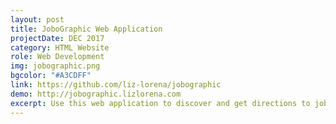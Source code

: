 ```yaml
---
layout: post
title: JoboGraphic Web Application
projectDate: DEC 2017
category: HTML Website
role: Web Development
img: jobographic.png
bgcolor: "#A3CDFF"
link: https://github.com/liz-lorena/jobographic
demo: http://jobographic.lizlorena.com
excerpt: Use this web application to discover and get directions to jobs and companies. It uses four APIs, Javascript, jQuery, AJAX, and PHP. My responsibilities included the Google Maps Embed API, the Github Jobs API, styling, and debugging.
---
```

